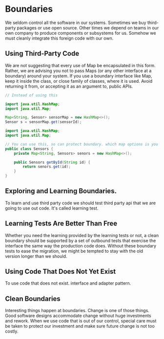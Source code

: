 # Boundaries

We seldom control all the software in our systems. Sometimes we buy third-party packages
or use open source. Other times we depend on teams in our own company to produce
components or subsystems for us. Somehow we must cleanly integrate this foreign code
with our own.

## Using Third-Party Code

We are not suggesting that every use of Map be encapsulated in this form. Rather, we
are advising you not to pass Maps (or any other interface at a boundary) around your
system. If you use a boundary interface like Map, keep it inside the class, or close family
of classes, where it is used. Avoid returning it from, or accepting it as an argument to,
public APIs.

```java
// Instead of using this 

import java.util.HashMap;
import java.util.Map;

Map<String, Sensor> sensorMap = new HashMap<>();
Sensor s = sensorMap.get(sensorId);
```

```java
import java.util.HashMap;
import java.util.Map;

// You can use this, so can protect boundary. which map options is you want to expose.
public class Sensors {
    private Map<String, Sensors> senors = new HashMap<>();

    public Sensors getById(String id) {
        return senors.get(id);
    }
}
```

## Exploring and Learning Boundaries.

To learn and use third party code we should test third party api that we are going to use
out code. It's called learning test.

## Learning Tests Are Better Than Free

Whether you need the learning provided by the learning tests or not, a clean boundary
should be supported by a set of outbound tests that exercise the interface the same way the
production code does. Without these boundary tests to ease the migration, we might be
tempted to stay with the old version longer than we should.

## Using Code That Does Not Yet Exist

To use code that does not exist. interface and adapter pattern.

## Clean Boundaries

Interesting things happen at boundaries. Change is one of those things. Good software
designs accommodate change without huge investments and rework. When we use code
that is out of our control, special care must be taken to protect our investment and make
sure future change is not too costly.
